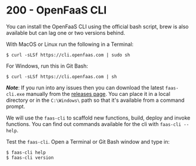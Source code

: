 # 200 - OpenFaaS CLI

You can install the OpenFaaS CLI using the official bash script, brew is also available but can lag one or two versions behind.

With MacOS or Linux run the following in a Terminal:

```$ curl -sLSf https://cli.openfaas.com | sudo sh```

For Windows, run this in Git Bash:

```$ curl -sLSf https://cli.openfaas.com | sh```

***Note***: If you run into any issues then you can download the latest ```faas-cli.exe``` manually from the [releases page](https://github.com/openfaas/faas-cli/releases). You can place it in a local directory or in the ```C:\Windows\``` path so that it's available from a command prompt.

We will use the ```faas-cli``` to scaffold new functions, build, deploy and invoke functions. You can find out commands available for the cli with ```faas-cli --help```.

Test the ```faas-cli```. Open a Terminal or Git Bash window and type in:

```
$ faas-cli help
$ faas-cli version
```
